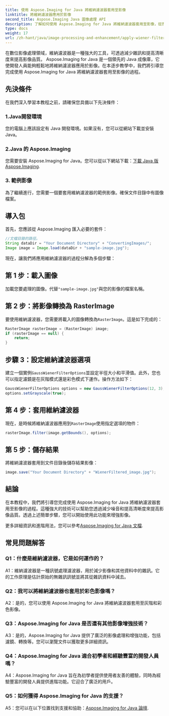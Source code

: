 ```yaml
---
title: 使用 Aspose.Imaging for Java 將維納濾波器套用至影像
linktitle: 將維納濾波器應用於影像
second_title: Aspose.Imaging Java 圖像處理 API
description: 了解如何使用 Aspose.Imaging for Java 將維納濾波器套用至影像，從而輕鬆提高影像品質並減少雜訊。
type: docs
weight: 17
url: /zh-hant/java/image-processing-and-enhancement/apply-wiener-filter-to-images/
---
```


在數位影像處理領域，維納濾波器是一種強大的工具，可透過減少雜訊和提高清晰度來提高影像品質。 Aspose.Imaging for Java 是一個領先的 Java 成像庫，它使開發人員能夠輕鬆地將維納濾波器應用於影像。在本逐步教學中，我們將引導您完成使用 Aspose.Imaging for Java 將維納濾波器套用至影像的過程。

## 先決條件

在我們深入學習本教程之前，請確保您具備以下先決條件：

### 1.Java開發環境

您的電腦上應該設定有 Java 開發環境。如果沒有，您可以從網站下載並安裝 Java。

### 2.Java 的 Aspose.Imaging

您需要安裝 Aspose.Imaging for Java。您可以從以下網站下載：[下載 Java 版 Aspose.Imaging](https://releases.aspose.com/imaging/java/).

### 3. 範例影像

為了繼續進行，您需要一個要套用維納濾波器的範例影像。確保文件目錄中有圖像檔案。

## 導入包

首先，您應該從 Aspose.Imaging 匯入必要的套件：

```java
//文檔目錄的路徑。
String dataDir = "Your Document Directory" + "ConvertingImages/";
Image image = Image.load(dataDir + "sample-image.jpg");
```

現在，讓我們將應用維納濾波器的過程分解為多個步驟：

## 第 1 步：載入圖像

加載您要處理的圖像。代替`"sample-image.jpg"`與您的影像的檔案名稱。

## 第 2 步：將影像轉換為 RasterImage

要使用維納濾波器，您需要將載入的圖像轉換為`RasterImage`。這是如下完成的：

```java
RasterImage rasterImage = (RasterImage) image;
if (rasterImage == null) {
    return;
}
```

## 步驟 3：設定維納濾波器選項

建立一個實例`GaussWienerFilterOptions`並設定半徑大小和平滑值。此外，您也可以指定濾鏡是在灰階模式還是彩色模式下運作。操作方法如下：

```java
GaussWienerFilterOptions options = new GaussWienerFilterOptions(12, 3);
options.setGrayscale(true);
```

## 第 4 步：套用維納濾波器

現在，是時候將維納濾波器應用到`RasterImage`使用指定選項的物件：

```java
rasterImage.filter(image.getBounds(), options);
```

## 第 5 步：儲存結果

將維納濾波器套用到文件目錄後儲存結果影像：

```java
image.save("Your Document Directory" + "WienerFiltered_image.jpg");
```

## 結論

在本教程中，我們將引導您完成使用 Aspose.Imaging for Java 將維納濾波器套用至影像的過程。這種強大的技術可以幫助您透過減少噪音和提高清晰度來提高影像品質。透過上述簡單步驟，您可以開始使用此功能來增強影像。

更多詳細資訊和進階用法，您可以參考[Aspose.Imaging for Java 文檔](https://reference.aspose.com/imaging/java/).

## 常見問題解答

### Q1：什麼是維納濾波器，它是如何運作的？

A1：維納濾波器是一種訊號處理濾波器，用於減少影像和其他資料中的雜訊。它的工作原理是估計原始的無雜訊訊號並將其從雜訊資料中減去。

### Q2：我可以將維納濾波器也套用於彩色影像嗎？

A2：是的，您可以使用 Aspose.Imaging for Java 將維納濾波器套用至灰階和彩色影像。

### Q3：Aspose.Imaging for Java 是否還有其他影像增強技術？

A3：是的，Aspose.Imaging for Java 提供了廣泛的影像處理和增強功能，包括濾鏡、轉換等。您可以瀏覽文件以獲取更多詳細資訊。

### Q4：Aspose.Imaging for Java 適合初學者和經驗豐富的開發人員嗎？

A4：Aspose.Imaging for Java 旨在為初學者提供使用者友善的體驗，同時為經驗豐富的開發人員提供進階功能。它迎合了廣泛的用戶。

### Q5：如何獲得 Aspose.Imaging for Java 的支援？

 A5：您可以在以下位置找到支援和協助：[Aspose.Imaging for Java 論壇](https://forum.aspose.com/).